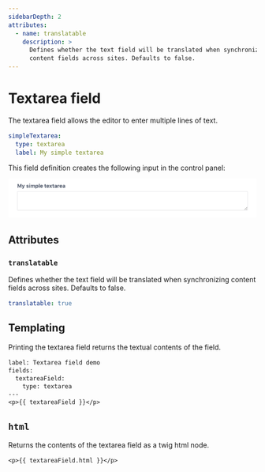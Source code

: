 ```yaml
---
sidebarDepth: 2
attributes:
  - name: translatable
    description: >
      Defines whether the text field will be translated when synchronizing
      content fields across sites. Defaults to false.
---
```


# Textarea field

The textarea field allows the editor to enter multiple lines of text.

```yaml
simpleTextarea:
  type: textarea
  label: My simple textarea
```

This field definition creates the following input in the control panel:

![A textarea field in the control panel](./images/textarea-field-01.png)

## Attributes

<tcf-field-attribs :attributes="$page.frontmatter.attributes" />

### `translatable`

Defines whether the text field will be translated when synchronizing
content fields across sites. Defaults to false.

```yaml
translatable: true
```

## Templating

Printing the textarea field returns the textual contents of the field.

```twig
label: Textarea field demo
fields:
  textareaField:
    type: textarea
---
<p>{{ textareaField }}</p>
```

## `html`

Returns the contents of the textarea field as a twig html node.

```twig
<p>{{ textareaField.html }}</p>
```
